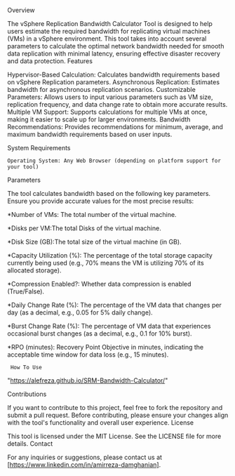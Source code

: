 Overview

The vSphere Replication Bandwidth Calculator Tool is designed to help users estimate the required bandwidth for replicating virtual machines (VMs) in a vSphere environment. This tool takes into account several parameters to calculate the optimal network bandwidth needed for smooth data replication with minimal latency, ensuring effective disaster recovery and data protection.
Features

Hypervisor-Based Calculation: Calculates bandwidth requirements based on vSphere Replication parameters.
    Asynchronous Replication: Estimates bandwidth for asynchronous replication scenarios.
    Customizable Parameters: Allows users to input various parameters such as VM size, replication frequency, and data change rate to obtain more accurate results.
    Multiple VM Support: Supports calculations for multiple VMs at once, making it easier to scale up for larger environments.
    Bandwidth Recommendations: Provides recommendations for minimum, average, and maximum bandwidth requirements based on user inputs.

System Requirements

    Operating System: Any Web Browser (depending on platform support for your tool)

Parameters

The tool calculates bandwidth based on the following key parameters. Ensure you provide accurate values for the most precise results:

*Number of VMs: The total number of the virtual machine.

*Disks per VM:The total Disks of the virtual machine.

*Disk Size (GB):The total size of the virtual machine (in GB).

*Capacity Utilization (%): The percentage of the total storage capacity currently being used (e.g., 70% means the VM is utilizing 70% of its allocated storage).

*Compression Enabled?: Whether data compression is enabled (True/False).

*Daily Change Rate (%): The percentage of the VM data that changes per day (as a decimal, e.g., 0.05 for 5% daily change).

*Burst Change Rate (%): The percentage of VM data that experiences occasional burst changes (as a decimal, e.g., 0.1 for 10% burst).

*RPO (minutes): Recovery Point Objective in minutes, indicating the acceptable time window for data loss (e.g., 15 minutes).

     How To Use

"https://alefreza.github.io/SRM-Bandwidth-Calculator/"
   


Contributions

If you want to contribute to this project, feel free to fork the repository and submit a pull request. Before contributing, please ensure your changes align with the tool's functionality and overall user experience.
License

This tool is licensed under the MIT License. See the LICENSE file for more details.
Contact

For any inquiries or suggestions, please contact us at [https://www.linkedin.com/in/amirreza-damghanian].
